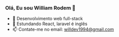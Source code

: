 ### Olá, Eu sou William Rodem 👋

- 🔭 Desenvolvimento web full-stack
- 🌱 Estundando React, laravel é inglês
- 📫 Contate-me no email: willdev1994@gmail.com
